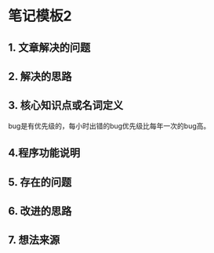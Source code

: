 # 笔记模板2

## 1. 文章解决的问题

## 2. 解决的思路

## 3. 核心知识点或名词定义

bug是有优先级的，每小时出错的bug优先级比每年一次的bug高。

## 4.程序功能说明

## 5. 存在的问题

## 6. 改进的思路

## 7. 想法来源

